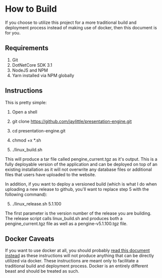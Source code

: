 # How to Build

If you choose to utilize this project for a more traditional build and deployment process instead of making use of docker, then this document is for you.

## Requirements

1. Git
2. DotNetCore SDK 3.1
3. NodeJS and NPM
4. Yarn installed via NPM globally

## Instructions

This is pretty simple:

1. Open a shell

2. git clone https://github.com/jaylittle/presentation-engine.git

3. cd presentation-engine.git

4. chmod +x *.sh

5. ./linux_build.sh

This will produce a tar file called pengine_current.tgz as it's output.  This is a fully deployable version of the application and can be deployed on top of an existing installation as it will not overwrite any database files or additional files that users have uploaded to the website.

In addition, if you want to deploy a versioned build (which is what I do when uploading a new release to github, you'll want to replace step 5 with the following command):

5. ./linux_release.sh 5.1.100

The first parameter is the version number of the release you are building.  The release script calls linux_build.sh and produces both a pengine_current.tgz file as well as a pengine-v5.1.100.tgz file.

## Docker Caveats

If you want to use docker at all, you should probably [read this document instead](DOCKER.md) as these instructions will not produce anything that can be directly utilized via docker.  These instructions are meant only to facilitate a traditional build and deployment process.  Docker is an entirely different beast and should be treated as such.
